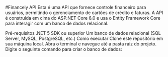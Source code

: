 #Financely API
Esta é uma API que fornece controle financeiro para usuários, permitindo o gerenciamento de cartões de crédito e faturas. A API é construída em cima do ASP.NET Core 6.0 e usa o Entity Framework Core para interagir com um banco de dados relacional.

Pré-requisitos
.NET 5 SDK ou superior
Um banco de dados relacional (SQL Server, MySQL, PostgreSQL, etc.)
Como executar
Clone este repositório em sua máquina local.
Abra o terminal e navegue até a pasta raiz do projeto.
Digite o seguinte comando para criar o banco de dados: